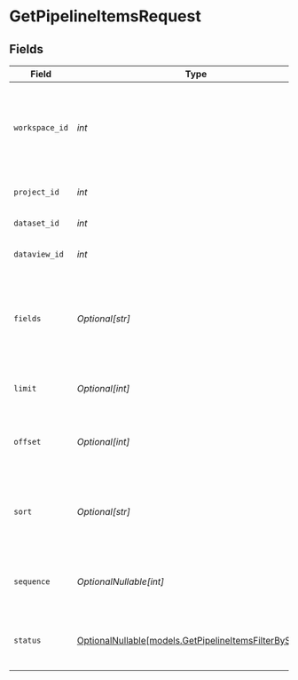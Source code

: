 # GetPipelineItemsRequest


## Fields

| Field                                                                                                  | Type                                                                                                   | Required                                                                                               | Description                                                                                            | Example                                                                                                |
| ------------------------------------------------------------------------------------------------------ | ------------------------------------------------------------------------------------------------------ | ------------------------------------------------------------------------------------------------------ | ------------------------------------------------------------------------------------------------------ | ------------------------------------------------------------------------------------------------------ |
| `workspace_id`                                                                                         | *int*                                                                                                  | :heavy_check_mark:                                                                                     | Workspace refers to a collection of projects. Workspace ID is unique identifier for workspace.         | 4                                                                                                      |
| `project_id`                                                                                           | *int*                                                                                                  | :heavy_check_mark:                                                                                     | Project ID of the workspace                                                                            | 4                                                                                                      |
| `dataset_id`                                                                                           | *int*                                                                                                  | :heavy_check_mark:                                                                                     | Id of the dataset                                                                                      | 121                                                                                                    |
| `dataview_id`                                                                                          | *int*                                                                                                  | :heavy_check_mark:                                                                                     | Dataview ID of the dataset                                                                             | 4                                                                                                      |
| `fields`                                                                                               | *Optional[str]*                                                                                        | :heavy_minus_sign:                                                                                     | Fields to be returned in a comma-separated format. Check full mode for all fields.                     | sequence, status                                                                                       |
| `limit`                                                                                                | *Optional[int]*                                                                                        | :heavy_minus_sign:                                                                                     | Max number of result to return                                                                         | 10                                                                                                     |
| `offset`                                                                                               | *Optional[int]*                                                                                        | :heavy_minus_sign:                                                                                     | Distance from the beginning of the list of results                                                     | 10                                                                                                     |
| `sort`                                                                                                 | *Optional[str]*                                                                                        | :heavy_minus_sign:                                                                                     | Returned results are sorted by the combination of the given fields.                                    | (id:asc)                                                                                               |
| `sequence`                                                                                             | *OptionalNullable[int]*                                                                                | :heavy_minus_sign:                                                                                     | Returns all items where sequence matches the given value                                               | 2                                                                                                      |
| `status`                                                                                               | [OptionalNullable[models.GetPipelineItemsFilterByStatus]](../models/getpipelineitemsfilterbystatus.md) | :heavy_minus_sign:                                                                                     | Returns all items where status matches the given value                                                 | added                                                                                                  |